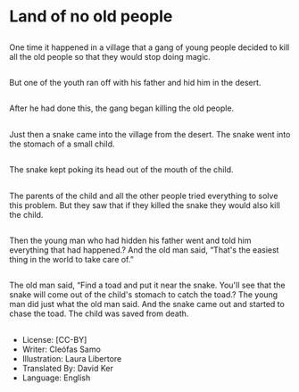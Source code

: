 # Land of no old people

##
One time it happened in a
village that a gang of young
people decided to kill all the old
people so that they would stop
doing magic.

##
But one of the youth ran off
with his father and hid him in
the desert.

##
After he had done this, the gang
began killing the old people.

##
Just then a snake came into the
village from the desert. The
snake went into the stomach of
a small child.

##
The snake kept poking its head
out of the mouth of the child.

##
The parents of the child and all
the other people tried
everything to solve this
problem. But they saw that if
they killed the snake they
would also kill the child.

##
Then the young man who had
hidden his father went and told
him everything that had
happened.?
And the old man said, “That's
the easiest thing in the world to
take care of.”

##
The old man said, “Find a toad
and put it near the snake. You'll
see that the snake will come
out of the child's stomach to
catch the toad.?
The young man did just what
the old man said. And the snake
came out and started to chase
the toad. The child was saved
from death.

##
* License: [CC-BY]
* Writer: Cleófas Samo
* Illustration: Laura Libertore
* Translated By: David Ker
* Language: English
